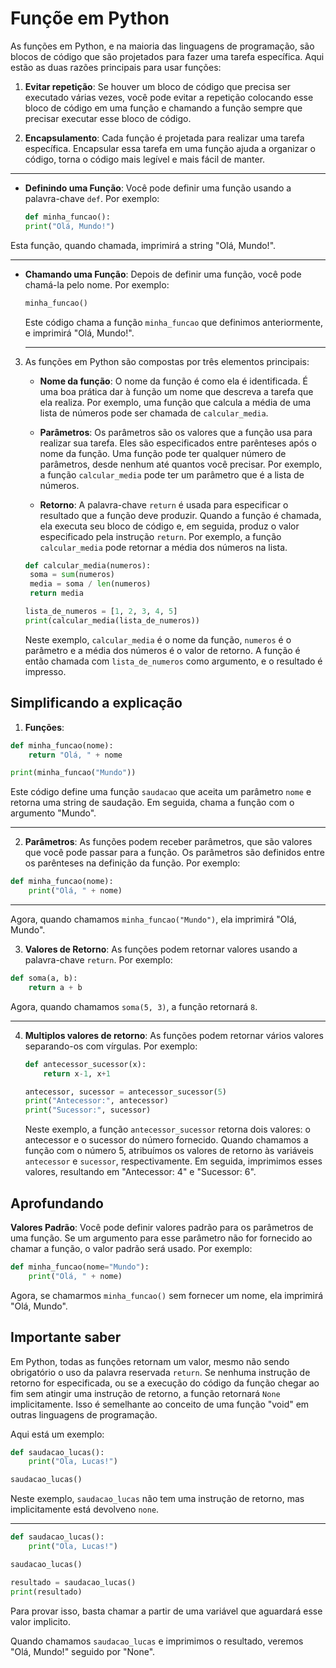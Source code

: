 # Funçõe em Python

As funções em Python, e na maioria das linguagens de programação, são blocos de código que são projetados para fazer uma tarefa específica. Aqui estão as duas razões principais para usar funções:

1. **Evitar repetição**: Se houver um bloco de código que precisa ser executado várias vezes, você pode evitar a repetição colocando esse bloco de código em uma função e chamando a função sempre que precisar executar esse bloco de código.

2. **Encapsulamento**: Cada função é projetada para realizar uma tarefa específica. Encapsular essa tarefa em uma função ajuda a organizar o código, torna o código mais legível e mais fácil de manter.

---

- **Definindo uma Função**: Você pode definir uma função usando a palavra-chave `def`. Por exemplo:

  ```python
  def minha_funcao():
  print("Olá, Mundo!")
  ```

Esta função, quando chamada, imprimirá a string "Olá, Mundo!".

---

- **Chamando uma Função**: Depois de definir uma função, você pode chamá-la pelo nome. Por exemplo:

  ```python
  minha_funcao()
  ```

  Este código chama a função `minha_funcao` que definimos anteriormente, e imprimirá "Olá, Mundo!".

  ***

3. As funções em Python são compostas por três elementos principais:

   - **Nome da função**: O nome da função é como ela é identificada. É uma boa prática dar à função um nome que descreva a tarefa que ela realiza. Por exemplo, uma função que calcula a média de uma lista de números pode ser chamada de `calcular_media`.

   - **Parâmetros**: Os parâmetros são os valores que a função usa para realizar sua tarefa. Eles são especificados entre parênteses após o nome da função. Uma função pode ter qualquer número de parâmetros, desde nenhum até quantos você precisar. Por exemplo, a função `calcular_media` pode ter um parâmetro que é a lista de números.

   - **Retorno**: A palavra-chave `return` é usada para especificar o resultado que a função deve produzir. Quando a função é chamada, ela executa seu bloco de código e, em seguida, produz o valor especificado pela instrução `return`. Por exemplo, a função `calcular_media` pode retornar a média dos números na lista.

   ```python
   def calcular_media(numeros):
    soma = sum(numeros)
    media = soma / len(numeros)
    return media
   ```

   ```python
   lista_de_numeros = [1, 2, 3, 4, 5]
   print(calcular_media(lista_de_numeros))
   ```

   Neste exemplo, `calcular_media` é o nome da função, `numeros` é o parâmetro e a média dos números é o valor de retorno. A função é então chamada com `lista_de_numeros` como argumento, e o resultado é impresso.

## Simplificando a explicação

1. **Funções**:

```python
def minha_funcao(nome):
    return "Olá, " + nome

print(minha_funcao("Mundo"))
```

Este código define uma função `saudacao` que aceita um parâmetro `nome` e retorna uma string de saudação. Em seguida, chama a função com o argumento "Mundo".

---

2. **Parâmetros**: As funções podem receber parâmetros, que são valores que você pode passar para a função. Os parâmetros são definidos entre os parênteses na definição da função. Por exemplo:

```python
def minha_funcao(nome):
    print("Olá, " + nome)
```

---

Agora, quando chamamos `minha_funcao("Mundo")`, ela imprimirá "Olá, Mundo".

3. **Valores de Retorno**: As funções podem retornar valores usando a palavra-chave `return`. Por exemplo:

```python
def soma(a, b):
    return a + b
```

Agora, quando chamamos `soma(5, 3)`, a função retornará `8`.

---

4. **Multiplos valores de retorno**: As funções podem retornar vários valores separando-os com vírgulas. Por exemplo:

   ```python
   def antecessor_sucessor(x):
       return x-1, x+1

   antecessor, sucessor = antecessor_sucessor(5)
   print("Antecessor:", antecessor)
   print("Sucessor:", sucessor)
   ```

   Neste exemplo, a função `antecessor_sucessor` retorna dois valores: o antecessor e o sucessor do número fornecido. Quando chamamos a função com o número 5, atribuímos os valores de retorno às variáveis `antecessor` e `sucessor`, respectivamente. Em seguida, imprimimos esses valores, resultando em "Antecessor: 4" e "Sucessor: 6".

## Aprofundando

**Valores Padrão**: Você pode definir valores padrão para os parâmetros de uma função. Se um argumento para esse parâmetro não for fornecido ao chamar a função, o valor padrão será usado. Por exemplo:

```python
def minha_funcao(nome="Mundo"):
    print("Olá, " + nome)
```

Agora, se chamarmos `minha_funcao()` sem fornecer um nome, ela imprimirá "Olá, Mundo".

## Importante saber

Em Python, todas as funções retornam um valor, mesmo não sendo obrigatório o uso da palavra reservada `return`. Se nenhuma instrução de retorno for especificada, ou se a execução do código da função chegar ao fim sem atingir uma instrução de retorno, a função retornará `None` implicitamente. Isso é semelhante ao conceito de uma função "void" em outras linguagens de programação.

Aqui está um exemplo:

```python
def saudacao_lucas():
    print("Ola, Lucas!")

saudacao_lucas()
```

Neste exemplo, `saudacao_lucas` não tem uma instrução de retorno, mas implicitamente está devolveno `none`.

---

```python
def saudacao_lucas():
    print("Ola, Lucas!")

saudacao_lucas()

resultado = saudacao_lucas()
print(resultado)
```

Para provar isso, basta chamar a partir de uma variável que aguardará esse valor implicito.

Quando chamamos `saudacao_lucas` e imprimimos o resultado, veremos "Olá, Mundo!" seguido por "None".
